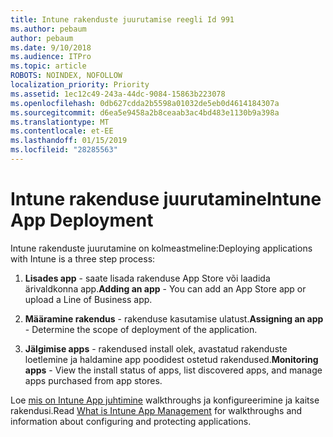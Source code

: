 ```yaml
---
title: Intune rakenduste juurutamise reegli Id 991
ms.author: pebaum
author: pebaum
ms.date: 9/10/2018
ms.audience: ITPro
ms.topic: article
ROBOTS: NOINDEX, NOFOLLOW
localization_priority: Priority
ms.assetid: 1ec12c49-243a-44dc-9084-15863b223078
ms.openlocfilehash: 0db627cdda2b5598a01032de5eb0d4614184307a
ms.sourcegitcommit: d6ea5e9458a2b8ceaab3ac4bd483e1130b9a398a
ms.translationtype: MT
ms.contentlocale: et-EE
ms.lasthandoff: 01/15/2019
ms.locfileid: "28285563"
---
```

# <a name="intune-app-deployment"></a><span data-ttu-id="df80d-102">Intune rakenduse juurutamine</span><span class="sxs-lookup"><span data-stu-id="df80d-102">Intune App Deployment</span></span>

<span data-ttu-id="df80d-103">Intune rakenduste juurutamine on kolmeastmeline:</span><span class="sxs-lookup"><span data-stu-id="df80d-103">Deploying applications with Intune is a three step process:</span></span>
  
1. <span data-ttu-id="df80d-104">**Lisades app** - saate lisada rakenduse App Store või laadida ärivaldkonna app.</span><span class="sxs-lookup"><span data-stu-id="df80d-104">**Adding an app** - You can add an App Store app or upload a Line of Business app.</span></span> 
    
2. <span data-ttu-id="df80d-105">**Määramine rakendus** - rakenduse kasutamise ulatust.</span><span class="sxs-lookup"><span data-stu-id="df80d-105">**Assigning an app** - Determine the scope of deployment of the application.</span></span> 
    
3. <span data-ttu-id="df80d-106">**Jälgimise apps** - rakendused install olek, avastatud rakenduste loetlemine ja haldamine app poodidest ostetud rakendused.</span><span class="sxs-lookup"><span data-stu-id="df80d-106">**Monitoring apps** - View the install status of apps, list discovered apps, and manage apps purchased from app stores.</span></span> 
    
<span data-ttu-id="df80d-107">Loe [mis on Intune App juhtimine](https://docs.microsoft.com/intune/app-management) walkthroughs ja konfigureerimine ja kaitse rakendusi.</span><span class="sxs-lookup"><span data-stu-id="df80d-107">Read [What is Intune App Management](https://docs.microsoft.com/intune/app-management) for walkthroughs and information about configuring and protecting applications.</span></span> 
  

